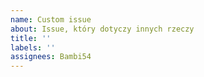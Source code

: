 ```yaml
---
name: Custom issue
about: Issue, który dotyczy innych rzeczy
title: ''
labels: ''
assignees: Bambi54
---
```


